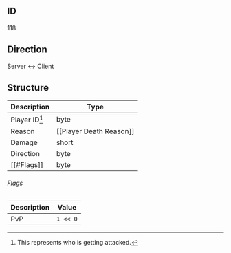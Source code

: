 ## ID
118

## Direction
Server <-> Client

## Structure
| Description   | Type                    |
|---------------|-------------------------|
| Player ID[^1] | byte                    |
| Reason        | [[Player Death Reason]] |
| Damage        | short                   |
| Direction     | byte                    |
| [[#Flags]]    | byte                    |

[^1]: This represents who is getting attacked.

###### Flags
| Description | Value    |
|-------------|----------|
| PvP         | `1 << 0` |
